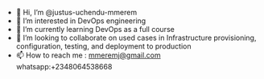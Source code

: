 - 👋 Hi, I’m @justus-uchendu-mmerem
- 👀 I’m interested in DevOps engineering
- 🌱 I’m currently learning DevOps as a full course
- 💞️ I’m looking to collaborate on used cases in Infrastructure provisioning, configuration, testing, and deployment to production
- 📫 How to reach me : mmeremj@gmail.com whatsapp:+2348064538668

<!---
justus-uchendu-mmerem/justus-uchendu-mmerem is a ✨ special ✨ repository because its `README.md` (this file) appears on your GitHub profile.
You can click the Preview link to take a look at your changes.
--->

